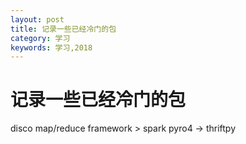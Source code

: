 ```yaml
---
layout: post
title: 记录一些已经冷门的包
category: 学习
keywords: 学习,2018
---
```


# 记录一些已经冷门的包

disco map/reduce framework > spark
pyro4  -> thriftpy 
